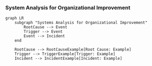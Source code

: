 ### System Analysis for Organizational Improvement
```mermaid
graph LR
    subgraph "Systems Analysis for Organizational Improvement"
        RootCause --> Event
        Trigger --> Event
        Event --> Incident
    end

    RootCause --> RootCauseExample[Root Cause: Example]
    Trigger --> TriggerExample[Trigger: Example]
    Incident --> IncidentExample[Incident: Example]

```
